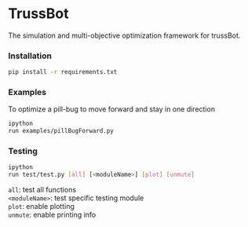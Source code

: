 # TrussBot
The simulation and multi-objective optimization framework for trussBot.

### Installation
```bash
pip install -r requirements.txt
```

### Examples
To optimize a pill-bug to move forward and stay in one direction
```bash
ipython
run examples/pillBugForward.py
```

### Testing

```bash
ipython
run test/test.py [all] [<moduleName>] [plot] [unmute]  
```
`all`: test all functions \
`<moduleName>`: test specific testing module \
`plot`: enable plotting \
`unmute`: enable printing info


